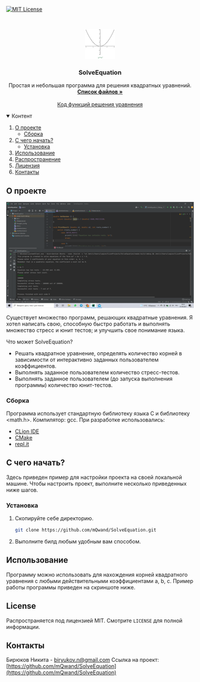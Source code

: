 [![MIT License][license-shield]][license-url]



<!-- PROJECT LOGO -->
<br />
<p align="center">
  <a href="https://github.com/mQwand/SolveEquation/">
    <img src="images/logo.gif" alt="Logo" width="80" height="80">
  </a>

  <h3 align="center">SolveEquation</h3>

  <p align="center">
    Простая и небольшая программа для решения квадратных уравнений.
    <br />
    <a href="https://github.com/mQwand/SolveEquation"><strong>Список файлов »</strong></a>
    <br />
    <br />
    <a href="https://github.com/mQwand/SolveEquation/blob/main/solvefunctions.c">Код функций решения уравнения </a>
  </p>
</p>



<!-- TABLE OF CONTENTS -->
<details open="open">
  <summary>Контент </summary>
  <ol>
    <li>
      <a href="#about-the-project">О проекте</a>
      <ul>
        <li><a href="#built-with">Сборка</a></li>
      </ul>
    </li>
    <li>
      <a href="#getting-started">С чего начать?</a>
      <ul>
        <li><a href="#installation">Установка</a></li>
      </ul>
    </li>
    <li><a href="#usage">Использование</a></li>
    <li><a href="#contributing">Распространение</a></li>
    <li><a href="#license">Лицензия</a></li>
    <li><a href="#contact">Контакты</a></li>
  </ol>
</details>



## О проекте

[![Product Name Screen Shot][product-screenshot]](https://example.com)

Существует множество программ, решающих квадратные уравнения. Я хотел написать свою, способную быстро работать и выполнять множество стресс и юнит тестов; и улучшить свое понимание языка.

Что может SolveEquation?
* Решать квадратное уравнение, определять количество корней в зависимости от интерактивно заданных пользователем коэффициентов.
* Выполнять заданное пользователем количество стресс-тестов.
* Выполнять заданное пользователем (до запуска выполнения программы) количество юнит-тестов.

### Сборка

Программа использует стандартную библиотеку языка C и библиотеку <math.h>. Компилятор: gcc. При разработке использовались:
* [CLion IDE](https://www.jetbrains.com/ru-ru/clion/)
* [CMake](https://cmake.org/)
* [repl.it](https://repl.it)



## С чего начать?

Здесь приведен пример для настройки проекта на своей локальной машине.
Чтобы настроить проект, выполните несколько приведенных ниже шагов.

### Установка

1. Скопируйте себе директорию.
   ```sh
   git clone https://github.com/mQwand/SolveEquation.git
   ```
2. Выполните билд любым удобным вам способом.



## Использование

Программу можно использовать для нахождения корней квадратного уравнения с любыми действительными коэффициентами a, b, c. 
Пример работы программы приведен на скриншоте ниже.

## License

Распространяется под лицензией MIT. Смотрите `LICENSE` для полной информации.


## Контакты

Бирюков Никита - biryukov.n@gmail.com
Ссылка на проект: [https://github.com/mQwand/SolveEquation](https://github.com/mQwand/SolveEquation)



[license-url]: https://github.com/othneildrew/https://github.com/mQwand/SolveEquation/blob/main/LICENSE.txt
[license-shield]: https://img.shields.io/github/license/othneildrew/Best-README-Template.svg?style=for-the-badge

[product-screenshot]: images/2021-09-07.png
